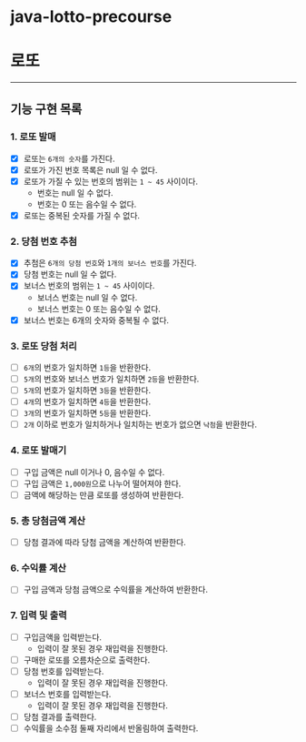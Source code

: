 # java-lotto-precourse

# 로또

---

## 기능 구현 목록

### 1. 로또 발매
- [x] 로또는 `6개의 숫자`를 가진다.
- [x] 로또가 가진 번호 목록은 null 일 수 없다.
- [x] 로또가 가질 수 있는 번호의 범위는 `1 ~ 45` 사이이다.
  - 번호는 null 일 수 없다.
  - 번호는 0 또는 음수일 수 없다.
- [x] 로또는 중복된 숫자를 가질 수 없다.

### 2. 당첨 번호 추첨
- [x] 추첨은 `6개의 당첨 번호`와 `1개의 보너스 번호`를 가진다.
- [x] 당첨 번호는 null 일 수 없다.
- [x] 보너스 번호의 범위는 `1 ~ 45` 사이이다.
  - 보너스 번호는 null 일 수 없다.
  - 보너스 번호는 0 또는 음수일 수 없다.
- [x] 보너스 번호는 6개의 숫자와 중복될 수 없다.

### 3. 로또 당첨 처리
- [ ] `6개`의 번호가 일치하면 `1등`을 반환한다.
- [ ] `5개`의 번호와 보너스 번호가 일치하면 `2등`을 반환한다.
- [ ] `5개`의 번호가 일치하면 `3등`을 반환한다.
- [ ] `4개`의 번호가 일치하면 `4등`을 반환한다.
- [ ] `3개`의 번호가 일치하면 `5등`을 반환한다.
- [ ] `2개` 이하로 번호가 일치하거나 일치하는 번호가 없으면 `낙첨`을 반환한다.

### 4. 로또 발매기
- [ ] 구입 금액은 null 이거나 0, 음수일 수 없다.
- [ ] 구입 금액은 `1,000원`으로 나누어 떨어져야 한다.
- [ ] 금액에 해당하는 만큼 로또를 생성하여 반환한다.

### 5. 총 당첨금액 계산
- [ ] 당첨 결과에 따라 당첨 금액을 계산하여 반환한다.

### 6. 수익률 계산
- [ ] 구입 금액과 당첨 금액으로 수익률을 계산하여 반환한다.

### 7. 입력 및 출력
- [ ] 구입금액을 입력받는다.
  - 입력이 잘 못된 경우 재입력을 진행한다.
- [ ] 구매한 로또를 오름차순으로 출력한다.
- [ ] 당첨 번호를 입력받는다.
    - 입력이 잘 못된 경우 재입력을 진행한다.
- [ ] 보너스 번호를 입력받는다.
    - 입력이 잘 못된 경우 재입력을 진행한다.
- [ ] 당첨 결과를 출력한다.
- [ ] 수익률을 소수점 둘째 자리에서 반올림하여 출력한다.
